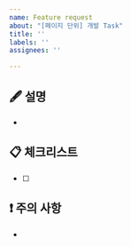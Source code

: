 ```yaml
---
name: Feature request
about: "[페이지 단위] 개발 Task"
title: ''
labels: ''
assignees: ''

---
```


## 🖋 설명
- 

## 📋 체크리스트
- [ ] 

## ❗ 주의 사항
-
